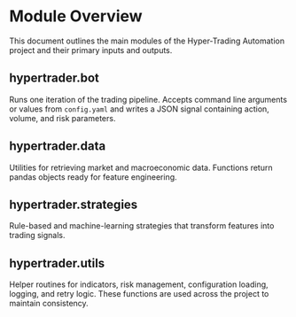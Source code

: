 # Module Overview

This document outlines the main modules of the Hyper-Trading Automation project and their primary inputs and outputs.

## hypertrader.bot
Runs one iteration of the trading pipeline. Accepts command line arguments or values from `config.yaml` and writes a JSON signal containing action, volume, and risk parameters.

## hypertrader.data
Utilities for retrieving market and macroeconomic data. Functions return pandas objects ready for feature engineering.

## hypertrader.strategies
Rule-based and machine-learning strategies that transform features into trading signals.

## hypertrader.utils
Helper routines for indicators, risk management, configuration loading, logging, and retry logic. These functions are used across the project to maintain consistency.
